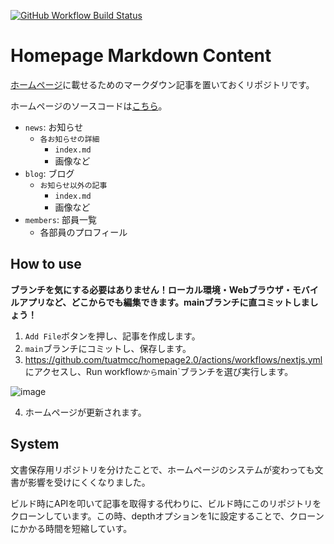 [![GitHub Workflow Build Status](https://img.shields.io/github/actions/workflow/status/tuatmcc/homepage2.0/nextjs.yml?&style=flat-square)](https://github.com/tuatmcc/homepage2.0/actions/workflows/nextjs.yml)

# Homepage Markdown Content

[ホームページ](https://www.tuatmcc.com)に載せるためのマークダウン記事を置いておくリポジトリです。

ホームページのソースコードは[こちら](https://github.com/tuatmcc/homepage2.0)。

- `news`: お知らせ
  - `各お知らせの詳細`
    - `index.md`
    - 画像など
- `blog`: ブログ
  - `お知らせ以外の記事`
    - `index.md`
    - 画像など
- `members`: 部員一覧
  - 各部員のプロフィール


## How to use

**ブランチを気にする必要はありません！ローカル環境・Webブラウザ・モバイルアプリなど、どこからでも編集できます。mainブランチに直コミットしましょう！**

1. `Add File`ボタンを押し、記事を作成します。
2. `main`ブランチにコミットし、保存します。
3. <https://github.com/tuatmcc/homepage2.0/actions/workflows/nextjs.yml>にアクセスし、Run workflow`から`main`ブランチを選び実行します。

![image](https://user-images.githubusercontent.com/84656786/224229195-a705dac7-78f9-4d5d-9f8d-f018eea7e490.png)

4. ホームページが更新されます。

## System

文書保存用リポジトリを分けたことで、ホームページのシステムが変わっても文書が影響を受けにくくなりました。

ビルド時にAPIを叩いて記事を取得する代わりに、ビルド時にこのリポジトリをクローンしています。この時、depthオプションを1に設定することで、クローンにかかる時間を短縮していす。
